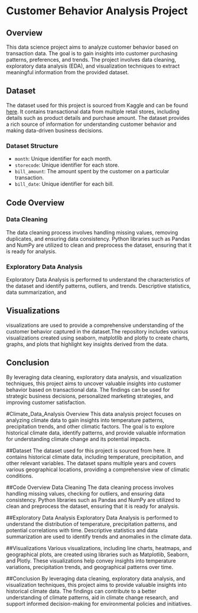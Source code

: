 # Customer Behavior Analysis Project

## Overview

This data science project aims to analyze customer behavior based on transaction data. The goal is to gain insights into customer purchasing patterns, preferences, and trends. The project involves data cleaning, exploratory data analysis (EDA), and visualization techniques to extract meaningful information from the provided dataset.

## Dataset

The dataset used for this project is sourced from Kaggle and can be found [here](https://www.kaggle.com/datasets/iamprateek/store-transaction-data). It contains transactional data from multiple retail stores, including details such as product details and purchase amount. The dataset provides a rich source of information for understanding customer behavior and making data-driven business decisions.

### Dataset Structure

- `month`: Unique identifier for each month.
- `storecode`: Unique identifier for each store.
- `bill_amount`: The amount spent by the customer on a particular transaction.
- `bill_date`: Unique identifier for each bill.

## Code Overview

### Data Cleaning

The data cleaning process involves handling missing values, removing duplicates, and ensuring data consistency. Python libraries such as Pandas and NumPy are utilized to clean and preprocess the dataset, ensuring that it is ready for analysis.

### Exploratory Data Analysis

Exploratory Data Analysis is performed to understand the characteristics of the dataset and identify patterns, outliers, and trends. Descriptive statistics, data summarization, and 

## Visualizations

visualizations are used to provide a comprehensive understanding of the customer behavior captured in the dataset.The repository includes various visualizations created using seaborn, matplotlib and plotly to create charts, graphs, and plots that highlight key insights derived from the data.

## Conclusion

By leveraging data cleaning, exploratory data analysis, and visualization techniques, this project aims to uncover valuable insights into customer behavior based on transactional data. The findings can be used for strategic business decisions, personalized marketing strategies, and improving customer satisfaction.

#Climate_Data_Analysis
Overview
This data analysis project focuses on analyzing climate data to gain insights into temperature patterns, precipitation trends, and other climatic factors. The goal is to explore historical climate data, identify patterns, and provide valuable information for understanding climate change and its potential impacts.

##Dataset
The dataset used for this project is sourced from here. It contains historical climate data, including temperature, precipitation, and other relevant variables. The dataset spans multiple years and covers various geographical locations, providing a comprehensive view of climatic conditions.

##Code Overview
Data Cleaning
The data cleaning process involves handling missing values, checking for outliers, and ensuring data consistency. Python libraries such as Pandas and NumPy are utilized to clean and preprocess the dataset, ensuring that it is ready for analysis.

##Exploratory Data Analysis
Exploratory Data Analysis is performed to understand the distribution of temperature, precipitation patterns, and potential correlations with time. Descriptive statistics and data summarization are used to identify trends and anomalies in the climate data.

##Visualizations
Various visualizations, including line charts, heatmaps, and geographical plots, are created using libraries such as Matplotlib, Seaborn, and Plotly. These visualizations help convey insights into temperature variations, precipitation trends, and geographical patterns over time.

##Conclusion
By leveraging data cleaning, exploratory data analysis, and visualization techniques, this project aims to provide valuable insights into historical climate data. The findings can contribute to a better understanding of climate patterns, aid in climate change research, and support informed decision-making for environmental policies and initiatives.
